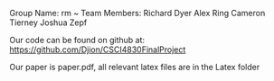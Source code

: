 Group Name: 
	rm ~
Team Members:
	Richard Dyer
	Alex Ring
	Cameron Tierney
	Joshua Zepf

Our code can be found on github at:
	https://github.com/Djion/CSCI4830FinalProject

Our paper is paper.pdf, all relevant latex files are in the Latex folder


